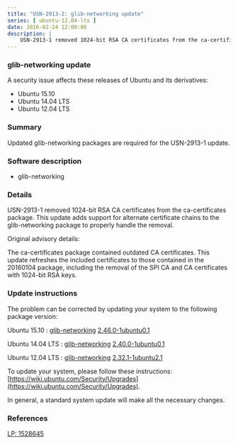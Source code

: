 ```yaml
---
title: "USN-2913-2: glib-networking update"
series: [ ubuntu-12.04-lts ]
date: 2016-02-24 12:00:00
description: |
    USN-2913-1 removed 1024-bit RSA CA certificates from the ca-certificates package. This update adds support for alternate certificate chains to the glib-networking package to properly handle the removal.
--- 
```

 
### glib-networking update

A security issue affects these releases of Ubuntu and its derivatives:

* Ubuntu 15.10
* Ubuntu 14.04 LTS
* Ubuntu 12.04 LTS

### Summary

Updated glib-networking packages are required for the USN-2913-1 update. 

### Software description

* glib-networking 

### Details

USN-2913-1 removed 1024-bit RSA CA certificates from the ca-certificates package. This update adds support for alternate certificate chains to the glib-networking package to properly handle the removal.

Original advisory details:

 The ca-certificates package contained outdated CA certificates. This update refreshes the included certificates to those contained in the 20160104 package, including the removal of the SPI CA and CA certificates with 1024-bit RSA keys. 

### Update instructions

The problem can be corrected by updating your system to the following package version:

Ubuntu 15.10
 : [glib-networking](https://launchpad.net/ubuntu/+source/glib-networking) <span> [2.46.0-1ubuntu0.1](https://launchpad.net/ubuntu/+source/glib-networking/2.46.0-1ubuntu0.1) </span> 

Ubuntu 14.04 LTS
 : [glib-networking](https://launchpad.net/ubuntu/+source/glib-networking) <span> [2.40.0-1ubuntu0.1](https://launchpad.net/ubuntu/+source/glib-networking/2.40.0-1ubuntu0.1) </span> 

Ubuntu 12.04 LTS
 : [glib-networking](https://launchpad.net/ubuntu/+source/glib-networking) <span> [2.32.1-1ubuntu2.1](https://launchpad.net/ubuntu/+source/glib-networking/2.32.1-1ubuntu2.1) </span> 

To update your system, please follow these instructions: [https://wiki.ubuntu.com/Security/Upgrades](https://wiki.ubuntu.com/Security/Upgrades).

In general, a standard system update will make all the necessary changes. 

### References

 [LP: 1528645](https://launchpad.net/bugs/1528645)
 
